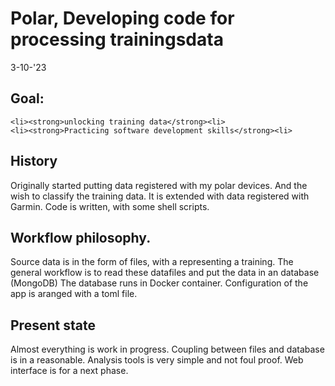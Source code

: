 # Polar, Developing code for processing trainingsdata 
3-10-'23
## Goal: 
    <li><strong>unlocking training data</strong><li>
    <li><strong>Practicing software development skills</strong><li>
        
## History 
Originally started putting data registered with my polar devices. 
And the wish to classify the training data.
It is extended with data registered with Garmin.
Code is written, with some shell scripts. 


## Workflow philosophy.
Source data is in the form of files, with a representing a training.
The general workflow is to read these datafiles and put the data in an database (MongoDB) 
The database runs in Docker container. 
Configuration of the app is aranged with a toml file. 

## Present state
Almost everything is work in progress. 
Coupling between files and database is in a reasonable.
Analysis tools is very simple and not foul proof. 
Web interface is for a next phase.
